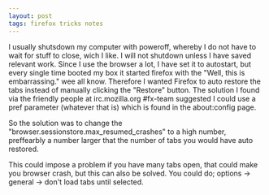 ```yaml
---
layout: post
tags: firefox tricks notes
---
```


I usually shutsdown my computer with poweroff, whereby I do not have
to wait for stuff to close, wich I like. I will not shutdown unless I
have saved relevant work. Since I use the browser a lot, I have set it
to autostart, but every single time booted my box it started firefox
with the "Well, this is embarrassing." wee all know. Therefore I
wanted Firefox to auto restore the tabs instead of manually clicking
the "Restore" button. The solution I found via the friendly people at
irc.mozilla.org #fx-team suggested I could use a pref parameter
(whatever that is) which is found in the about:config page.

So the solution was to change the
"browser.sessionstore.max_resumed_crashes" to a high number,
preffearbly a number larger that the number of tabs you would have
auto restored.

This could impose a problem if you have many tabs open, that could
make you browser crash, but this can also be solved. You could do;
options -> general -> don't load tabs until selected.
